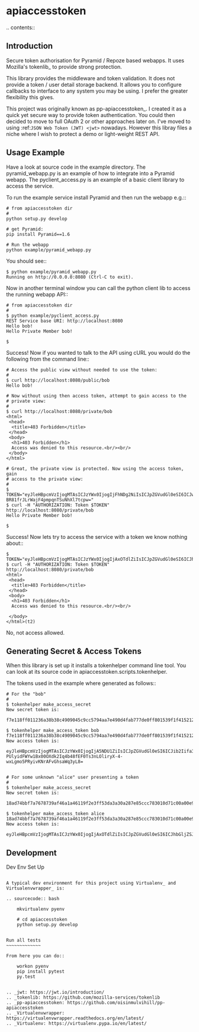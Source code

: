 apiaccesstoken
==============

.. contents::


Introduction
------------

Secure token authorisation for Pyramid / Repoze based webapps. It uses
Mozilla's tokenlib_ to provide strong protection.

This library provides the middleware and token validation. It does not provide
a token / user detail storage backend. It allows you to configure callbacks
to interface to any system you may be using. I prefer the greater flexibility
this gives.

This project was originally known as pp-apiaccesstoken_. I created it as a
quick yet secure way to provide token authentication. You could then decided
to move to full OAuth 2 or other approaches later on. I've moved to using
:ref:`JSON Web Token (JWT) <jwt>` nowadays. However this libray files a niche
where I wish to protect a demo or light-weight REST API.


Usage Example
-------------

Have a look at source code in the example directory. The pyramid_webapp.py is
an example of how to integrate into a Pyramid webapp. The pyclient_access.py is
an example of a basic client library to access the service.

To run the example service install Pyramid and then run the webapp e.g.::

    # from apiaccesstoken dir
    #
    python setup.py develop

    # get Pyramid:
    pip install Pyramid==1.6

    # Run the webapp
    python example/pyramid_webapp.py

You should see::

    $ python example/pyramid_webapp.py
    Running on http://0.0.0.0:8080 (Ctrl-C to exit).

Now in another terminal window you can call the python client lib to access
the running webapp API::

    # from apiaccesstoken dir
    #
    $ python example/pyclient_access.py
    REST Service base URI: http://localhost:8080
    Hello bob!
    Hello Private Member bob!

    $

Success! Now if you wanted to talk to the API using cURL you would do the
following from the command line::

    # Access the public view without needed to use the token:
    #
    $ curl http://localhost:8080/public/bob
    Hello bob!

    # Now without using then access token, attempt to gain access to the
    # private view:
    #
    $ curl http://localhost:8080/private/bob
    <html>
     <head>
      <title>403 Forbidden</title>
     </head>
     <body>
      <h1>403 Forbidden</h1>
      Access was denied to this resource.<br/><br/>
     </body>
    </html>

    # Great, the private view is protected. Now using the access token, gain
    # access to the private view:
    #
    $ TOKEN="eyJleHBpcmVzIjogMTAsICJzYWx0IjogIjFhNDg2NiIsICJpZGVudGl0eSI6ICJwbmNhbmFseXRpY3MifQOtFroyPKR6UKIXevPytLKhKQ6A02r70swutaZkJMgX3iCPWoUw1VK-BR81frJLrWajF4pmpqnTSuNhXl7tcpw="
    $ curl -H "AUTHORIZATION: Token $TOKEN" http://localhost:8080/private/bob
    Hello Private Member bob!

    $

Success! Now lets try to access the service with a token we know nothing about::

    $ TOKEN="eyJleHBpcmVzIjogMTAsICJzYWx0IjogIjAxOTdlZiIsICJpZGVudGl0eSI6ICJhbGljZSJ9yaJ_zX9TIfC650kbhiE1mS3GfYME6sZZ7IYP6s4BY0cADrqHd_yaVISnKV5E7cwT42mJjRk8_zkoesYk5YC4FA=="
    $ curl -H "AUTHORIZATION: Token $TOKEN" http://localhost:8080/private/bob
    <html>
     <head>
      <title>403 Forbidden</title>
     </head>
     <body>
      <h1>403 Forbidden</h1>
      Access was denied to this resource.<br/><br/>

     </body>
    </html>(t2)

No, not access allowed.


Generating Secret & Access Tokens
---------------------------------

When this library is set up it installs a tokenhelper command line tool. You
can look at its source code in apiaccesstoken.scripts.tokenhelper.

The tokens used in the example where generated as follows::

    # For the "bob"
    #
    $ tokenhelper make_access_secret
    New secret token is:
        f7e118ff011236a38b38c4909045c9cc5794aa7e490d4fab777de0ff801539f1f4152129e5588a0dcabb3848798c6dca958554146f9e14a10e0325bc43f7111d

    $ tokenhelper make_access_token bob f7e118ff011236a38b38c4909045c9cc5794aa7e490d4fab777de0ff801539f1f4152129e5588a0dcabb3848798c6dca958554146f9e14a10e0325bc43f7111d
    New access token is:
        eyJleHBpcmVzIjogMTAsICJzYWx0IjogIjA5NDU1ZiIsICJpZGVudGl0eSI6ICJib2Iifa3w0hzmNrThx3-PUlyidFWYw1Bx00OXdk2Iq4b48fEF0Ts3nLOliryX-4-wxLgmo5PRyivKNrAFvGhsaWq3yL8=


    # For some unknown "alice" user presenting a token
    #
    $ tokenhelper make_access_secret
    New secret token is:
        18ad74bbf7a7678739af46a1a46119f2e3ff53da3a30a287e85ccc783010d71c00a00e910a4ba8a52f048ded16d2757df1791110776f1d0c1b5b66b2aed8eecf

    $ tokenhelper make_access_token alice 18ad74bbf7a7678739af46a1a46119f2e3ff53da3a30a287e85ccc783010d71c00a00e910a4ba8a52f048ded16d2757df1791110776f1d0c1b5b66b2aed8eecf
    New access token is:
        eyJleHBpcmVzIjogMTAsICJzYWx0IjogIjAxOTdlZiIsICJpZGVudGl0eSI6ICJhbGljZSJ9yaJ_zX9TIfC650kbhiE1mS3GfYME6sZZ7IYP6s4BY0cADrqHd_yaVISnKV5E7cwT42mJjRk8_zkoesYk5YC4FA==


Development
-----------

Dev Env Set Up
~~~~~~~~~~~~~~

A typical dev environment for this project using Virtualenv_ and
Virtualenvwrapper_ is:

.. sourcecode:: bash

    mkvirtualenv pyenv

    # cd apiaccesstoken
    python setup.py develop


Run all tests
~~~~~~~~~~~~~

From here you can do::

    workon pyenv
    pip install pytest
    py.test


.. _jwt: https://jwt.io/introduction/
.. _tokenlib: https://github.com/mozilla-services/tokenlib
.. _pp-apiaccesstoken: https://github.com/oisinmulvihill/pp-apiaccesstoken
.. _Virtualenvwrapper: https://virtualenvwrapper.readthedocs.org/en/latest/
.. _Virtualenv: https://virtualenv.pypa.io/en/latest/
